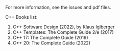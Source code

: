 For more information, see the issues and pdf files.

C++ Books list:

1. C++ Software Design (2022), by Klaus Iglberger
2. C++ Templates: The Complete Guide 2/e (2017)
3. C++ 17: The Complete Guide (2019)
4. C++ 20: The Complete Guide (2022)
